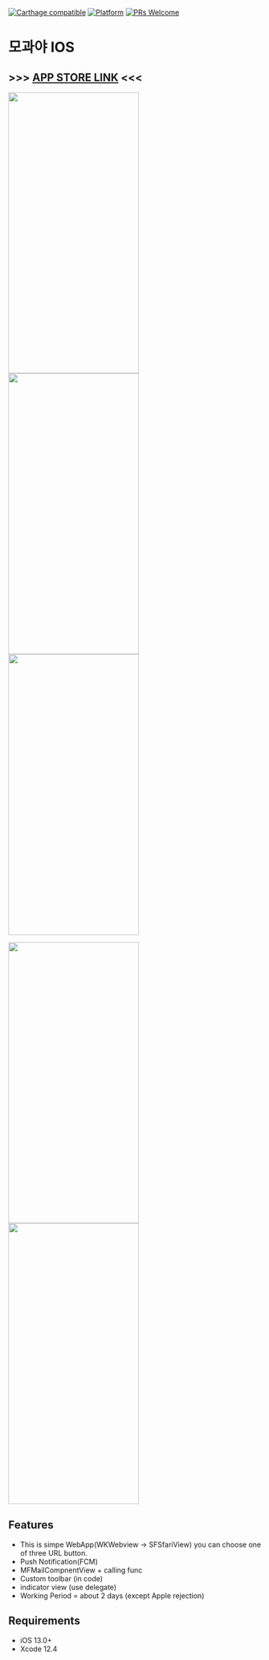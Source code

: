 
[![Carthage compatible](https://img.shields.io/badge/Carthage-compatible-4BC51D.svg?style=flat)](https://github.com/Carthage/Carthage) 
[![Platform](https://img.shields.io/cocoapods/p/LFAlertController.svg?style=flat)](http://cocoapods.org/pods/LFAlertController)
[![PRs Welcome](https://img.shields.io/badge/PRs-welcome-brightgreen.svg?style=flat-square)](http://makeapullrequest.com)
 # 모과야 IOS 
 ## >>> [APP STORE LINK](https://apps.apple.com/kr/app/%EB%AA%A8%EA%B3%BC%EC%95%BC/id1565285490, "APPSTORE link") <<<
 
<img src="https://user-images.githubusercontent.com/66512239/118224916-06c10b80-b4bf-11eb-8c7e-f58da0678098.png"  width="260" height="560"><img src="https://user-images.githubusercontent.com/66512239/118223509-6964d800-b4bc-11eb-9fc1-09704b6f72f6.png"  width="260" height="560"><img src="https://user-images.githubusercontent.com/66512239/118224918-0759a200-b4bf-11eb-9a63-e866afd54bea.png"  width="260" height="560">

<img src="https://user-images.githubusercontent.com/66512239/118224142-864ddb00-b4bd-11eb-88df-1b76d6779815.png"  width="260" height="560"><img src="https://user-images.githubusercontent.com/66512239/118224169-949bf700-b4bd-11eb-9142-966932c60633.png"  width="260" height="560">



## Features

- This is simpe WebApp(WKWebview -> SFSfariView) you can choose one of three URL button.
- Push Notification(FCM)
- MFMailCompnentView + calling func 
- Custom toolbar (in code)
- indicator view (use delegate)
- Working Period = about 2 days (except Apple rejection)

## Requirements

- iOS 13.0+
- Xcode 12.4
